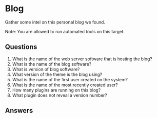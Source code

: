 # Blog
Gather some intel on this personal blog we found.

Note: You are allowed to run automated tools on this target.

## Questions
1. What is the name of the web server software that is hosting the blog?
2. What is the name of the blog software?
3. What is version of blog software?
4. What version of the theme is the blog using?
5. What is the name of the first user created on the system?
6. What is the name of the most recently created user?
7. How many plugins are running on this blog?
8. What plugin does not reveal a version number?

## Answers
